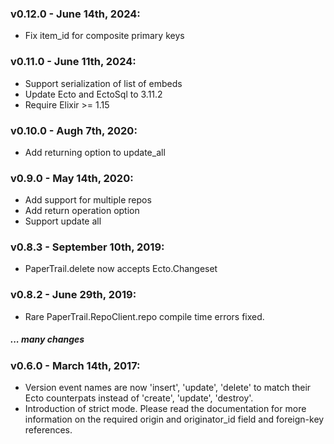 ### v0.12.0 - June 14th, 2024:
- Fix item_id for composite primary keys

### v0.11.0 - June 11th, 2024:
- Support serialization of list of embeds
- Update Ecto and EctoSql to 3.11.2
- Require Elixir >= 1.15

### v0.10.0 - Augh 7th, 2020:
- Add returning option to update_all

### v0.9.0 - May 14th, 2020:
- Add support for multiple repos
- Add return operation option
- Support update all

### v0.8.3 - September 10th, 2019:
- PaperTrail.delete now accepts Ecto.Changeset

### v0.8.2 - June 29th, 2019:
- Rare PaperTrail.RepoClient.repo compile time errors fixed.

##### ... many changes

### v0.6.0 - March 14th, 2017:
- Version event names are now 'insert', 'update', 'delete' to match their Ecto counterpats instead of 'create', 'update', 'destroy'.
- Introduction of strict mode. Please read the documentation for more information on the required origin and originator_id field and foreign-key references.
